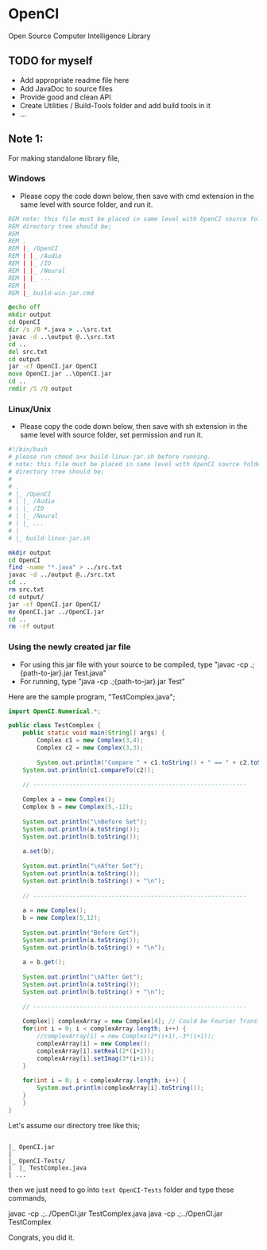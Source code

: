 # OpenCI
Open Source Computer Intelligence Library


## TODO for myself
- Add appropriate readme file here
- Add JavaDoc to source files
- Provide good and clean API 
- Create Utilities / Build-Tools folder and add build tools in it
- ...

## Note 1:
For making standalone library file,
### Windows
- Please copy the code down below, then save with cmd extension in the same level with source folder, and run it.
``` bat
REM note: this file must be placed in same level with OpenCI source folder
REM directory tree should be;
REM 
REM .
REM |_ /OpenCI
REM | |_ /Audio
REM | |_ /IO
REM | |_ /Neural
REM | |_ ...
REM | 
REM |_ build-win-jar.cmd

@echo off
mkdir output
cd OpenCI 
dir /s /B *.java > ..\src.txt
javac -d ..\output @..\src.txt
cd ..
del src.txt
cd output
jar -cf OpenCI.jar OpenCI
move OpenCI.jar ..\OpenCI.jar
cd ..
rmdir /S /Q output
```

### Linux/Unix 
- Please copy the code down below, then save with sh extension in the same level with source folder, set permission and run it.
``` bash
#!/bin/bash
# please run chmod a+x build-linux-jar.sh before running.
# note: this file must be placed in same level with OpenCI source folder
# directory tree should be;
# 
# .
# |_ /OpenCI
# | |_ /Audio
# | |_ /IO
# | |_ /Neural
# | |_ ...
# | 
# |_ build-linux-jar.sh

mkdir output
cd OpenCI
find -name "*.java" > ../src.txt
javac -d ../output @../src.txt
cd ..
rm src.txt
cd output/
jar -cf OpenCI.jar OpenCI/
mv OpenCI.jar ../OpenCI.jar
cd ..
rm -rf output
``` 

### Using the newly created jar file
- For using this jar file with your source to be compiled, type "javac -cp .;{path-to-jar}.jar Test.java"
- For running, type "java -cp .;{path-to-jar}.jar Test"

Here are the sample program, "TestComplex.java";

``` java
import OpenCI.Numerical.*;

public class TestComplex {
    public static void main(String[] args) {
        Complex c1 = new Complex(3,4);
        Complex c2 = new Complex(3,3);
	
        System.out.println("Compare " + c1.toString() + " == " + c2.toString());
	System.out.println(c1.compareTo(c2));
		
	// ------------------------------------------------------------
		
	Complex a = new Complex();
	Complex b = new Complex(5,-12);
		
	System.out.println("\nBefore Set");
	System.out.println(a.toString());
	System.out.println(b.toString());
		
	a.set(b);
		
	System.out.println("\nAfter Set");
	System.out.println(a.toString());
	System.out.println(b.toString() + "\n");
	
	// ------------------------------------------------------------
	
	a = new Complex();
	b = new Complex(5,12);
	
	System.out.println("Before Get");
	System.out.println(a.toString());
	System.out.println(b.toString() + "\n");
	
	a = b.get();
	
	System.out.println("\nAfter Get");
	System.out.println(a.toString());
	System.out.println(b.toString() + "\n");
	
	// ------------------------------------------------------------
	
	Complex[] complexArray = new Complex[4]; // Could be Fourier Transform Array
	for(int i = 0; i < complexArray.length; i++) {
		//complexArray[i] = new Complex(2*(i+1),-3*(i+1));
		complexArray[i] = new Complex();
		complexArray[i].setReal(2*(i+1));
		complexArray[i].setImag(3*(i+1));
	}
	
	for(int i = 0; i < complexArray.length; i++) {
		System.out.println(complexArray[i].toString());
	}
    }
}
``` 

Let's assume our directory tree like this;

``` text

|_ OpenCI.jar
|
|_ OpenCI-Tests/
|  |_ TestComplex.java
| ...

``` 

then we just need to go into ``` text OpenCI-Tests ``` folder and type these commands,

javac -cp .;../OpenCI.jar TestComplex.java
java -cp .;../OpenCI.jar TestComplex

Congrats, you did it.
